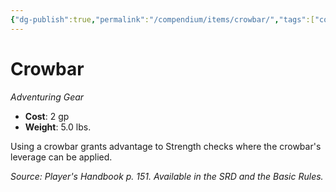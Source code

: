 ```yaml
---
{"dg-publish":true,"permalink":"/compendium/items/crowbar/","tags":["compendium/src/5e/phb","item/gear"]}
---
```


# Crowbar
*Adventuring Gear*  

- **Cost**: 2 gp
- **Weight**: 5.0 lbs.

Using a crowbar grants advantage to Strength checks where the crowbar's leverage can be applied.

*Source: Player's Handbook p. 151. Available in the SRD and the Basic Rules.*